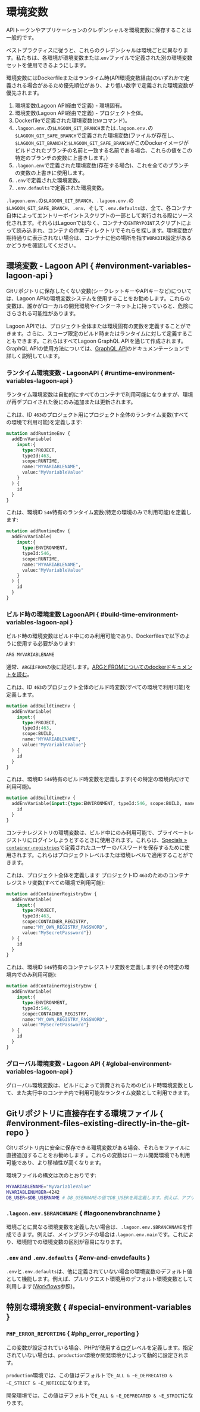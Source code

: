 # 環境変数

APIトークンやアプリケーションのクレデンシャルを環境変数に保存することは一般的です。

ベストプラクティスに従うと、これらのクレデンシャルは環境ごとに異なります。私たちは、各環境が環境変数または.`env`ファイルで定義された別の環境変数セットを使用できるようにします。

環境変数にはDockerfileまたはランタイム時(API環境変数経由)のいずれかで定義される場合があるため優先順位があり、より低い数字で定義された環境変数が優先されます。

1. 環境変数(Lagoon API経由で定義) - 環境固有。
2. 環境変数(Lagoon API経由で定義) - プロジェクト全体。
3. Dockerfileで定義された環境変数(`ENV`コマンド)。
4. `.lagoon.env.`の`$LAGOON_GIT_BRANCH`または`.lagoon.env.`の`$LAGOON_GIT_SAFE_BRANCH`で定義された環境変数(ファイルが存在し、`$LAGOON_GIT_BRANCH`と`$LAGOON_GIT_SAFE_BRANCH`がこのDockerイメージがビルドされたブランチの名前と一致する名前である場合、これらの値をこの特定のブランチの変数に上書きします。）
5. `.lagoon.env`で定義された環境変数(存在する場合)、これを全てのブランチの変数の上書きに使用します。
6. `.env`で定義された環境変数。
7. `.env.defaults`で定義された環境変数。

`.lagoon.env.`の`$LAGOON_GIT_BRANCH`、`.lagoon.env.`の`$LAGOON_GIT_SAFE_BRANCH`、`.env`、そして `.env.defaults`は、全て、各コンテナ自体によってエントリーポイントスクリプトの一部として実行される際にソース化されます。それらはLagoonではなく、コンテナの`ENTRYPOINT`スクリプトによって読み込まれ、コンテナの作業ディレクトリでそれらを探します。環境変数が期待通りに表示されない場合は、コンテナに他の場所を指す`WORKDIR`設定があるかどうかを確認してください。

## 環境変数 - Lagoon API { #environment-variables-lagoon-api }

Gitリポジトリに保存したくない変数(シークレットキーやAPIキーなど)については、Lagoon APIの環境変数システムを使用することをお勧めします。これらの変数は、誰かがローカルの開発環境やインターネット上に持っていると、危険にさらされる可能性があります。

Lagoon APIでは、プロジェクト全体または環境固有の変数を定義することができます。さらに、スコープ限定のビルド時またはランタイムに対して定義することもできます。これらはすべてLagoon GraphQL APIを通じて作成されます。GraphQL APIの使用方法については、[GraphQL API](../interacting/graphql.md)のドキュメンテーションで詳しく説明しています。

### ランタイム環境変数 - LagoonAPI { #runtime-environment-variables-lagoon-api }

ランタイム環境変数は自動的にすべてのコンテナで利用可能になりますが、環境が再デプロイされた後にのみ追加または更新されます。

これは、ID `463`のプロジェクト用にプロジェクト全体のランタイム変数(すべての環境で利用可能)を定義します:

```graphql title="ランタイム変数の追加"
mutation addRuntimeEnv {
  addEnvVariable(
    input:{
      type:PROJECT,
      typeId:463,
      scope:RUNTIME,
      name:"MYVARIABLENAME",
      value:"MyVariableValue"
    }
  ) {
    id
  }
}
```

これは、環境ID `546`特有のランタイム変数(特定の環境のみで利用可能)を定義します:

```graphql title="環境IDの定義"
mutation addRuntimeEnv {
  addEnvVariable(
    input:{
      type:ENVIRONMENT,
      typeId:546,
      scope:RUNTIME,
      name:"MYVARIABLENAME",
      value:"MyVariableValue"
    }
  ) {
    id
  }
}
```

### ビルド時の環境変数 LagoonAPI { #build-time-environment-variables-lagoon-api }

ビルド時の環境変数はビルド中にのみ利用可能であり、Dockerfilesで以下のように使用する必要があります:

```graphql title="ビルド時の環境変数の使用"
ARG MYVARIABLENAME
```

通常、`ARG`は`FROM`の後に記述します。[ARGとFROMについてのdockerドキュメントを読む](https://docs.docker.com/engine/reference/builder/#understand-how-arg-and-from-interact)。

これは、ID `463`のプロジェクト全体のビルド時変数(すべての環境で利用可能)を定義します。

```graphql title="プロジェクト全体のビルド時変数を定義する"
mutation addBuildtimeEnv {
  addEnvVariable(
    input:{
      type:PROJECT,
      typeId:463,
      scope:BUILD,
      name:"MYVARIABLENAME",
      value:"MyVariableValue"}
  ) {
    id
  }
}
```

これは、環境ID `546`特有のビルド時変数を定義します(その特定の環境内だけで利用可能)。

```graphql title="環境IDを定義する"
mutation addBuildtimeEnv {
  addEnvVariable(input:{type:ENVIRONMENT, typeId:546, scope:BUILD, name:"MYVARIABLENAME", value:"MyVariableValue"}) {
    id
  }
}
```

コンテナレジストリの環境変数は、ビルド中にのみ利用可能で、プライベートレジストリにログインしようとするときに使用されます。これらは、[Specials » `container-registries`](../concepts-basics/lagoon-yml.md#specials)で定義されたユーザーのパスワードを保存するために使用されます。これらはプロジェクトレベルまたは環境レベルで適用することができます。

これは、プロジェクト全体を定義します プロジェクトID `463`のためのコンテナレジストリ変数(すべての環境で利用可能):

```graphql title="プロジェクト全体のコンテナレジストリ変数を定義する"
mutation addContainerRegistryEnv {
  addEnvVariable(
    input:{
      type:PROJECT,
      typeId:463,
      scope:CONTAINER_REGISTRY,
      name:"MY_OWN_REGISTRY_PASSWORD",
      value:"MySecretPassword"})
  ) {
    id
  }
}
```

これは、環境ID `546`特有のコンテナレジストリ変数を定義します(その特定の環境内でのみ利用可能):

```graphql title="環境IDを定義する"
mutation addContainerRegistryEnv {
  addEnvVariable(
    input:{
      type:ENVIRONMENT,
      typeId:546,
      scope:CONTAINER_REGISTRY,
      name:"MY_OWN_REGISTRY_PASSWORD",
      value:"MySecretPassword"}
  ) {
    id
  }
}
```

### グローバル環境変数 - Lagoon API { #global-environment-variables-lagoon-api }

グローバル環境変数は、ビルドによって消費されるためのビルド時環境変数として、また実行中のコンテナ内で利用可能なランタイム変数として利用できます。

## Gitリポジトリに直接存在する環境ファイル { #environment-files-existing-directly-in-the-git-repo }

Gitリポジトリ内に安全に保存できる環境変数がある場合、それらをファイルに直接追加することをお勧めします 。これらの変数はローカル開発環境でも利用可能であり、より移植性が高くなります。

環境ファイルの構文は次のとおりです:

```bash title="myenvironment.env"
MYVARIABLENAME="MyVariableValue"
MVARIABLENUMBER=4242
DB_USER=$DB_USERNAME # DB_USERNAMEの値でDB_USERを再定義します。例えば、アプリケーションがLagoon提供の変数に対して別の変数名を期待している場合などです。
```

### `.lagoon.env.$BRANCHNAME` { #lagoonenvbranchname }

環境ごとに異なる環境変数を定義したい場合は、`.lagoon.env.$BRANCHNAME`を作成できます。例えば、メインブランチの場合は`.lagoon.env.main`です。これにより、環境間での環境変数の区別が容易になります。

### `.env` and `.env.defaults` { #env-and-envdefaults }

`.env`と`.env.defaults`は、他に定義されていない場合の環境変数のデフォルト値として機能します。例えば、プルリクエスト環境用のデフォルト環境変数として利用します([Workflows](workflows.md#pull-requests)参照)。

## 特別な環境変数 { #special-environment-variables }

### `PHP_ERROR_REPORTING` { #php_error_reporting }

この変数が設定されている場合、PHPが使用する[ログ](../logging/logging.md)レベルを定義します。指定されていない場合は、`production`環境か開発環境かによって動的に設定されます。

`production`環境では、この値はデフォルトで`E_ALL & ~E_DEPRECATED & ~E_STRICT & ~E_NOTICE`になります。

開発環境では、この値はデフォルトで`E_ALL & ~E_DEPRECATED & ~E_STRICT`になります。
